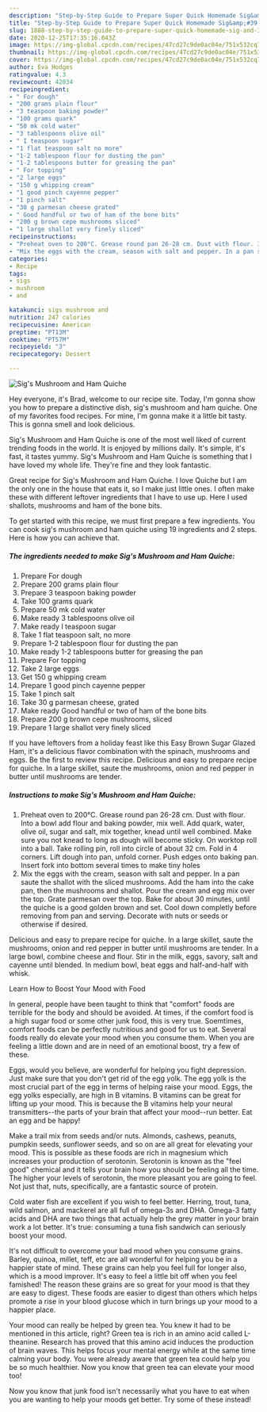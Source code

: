 ```yaml
---
description: "Step-by-Step Guide to Prepare Super Quick Homemade Sig&amp;#39;s Mushroom and Ham Quiche"
title: "Step-by-Step Guide to Prepare Super Quick Homemade Sig&amp;#39;s Mushroom and Ham Quiche"
slug: 1888-step-by-step-guide-to-prepare-super-quick-homemade-sig-and-39-s-mushroom-and-ham-quiche
date: 2020-12-25T17:35:16.043Z
image: https://img-global.cpcdn.com/recipes/47cd27c9de0ac04e/751x532cq70/sigs-mushroom-and-ham-quiche-recipe-main-photo.jpg
thumbnail: https://img-global.cpcdn.com/recipes/47cd27c9de0ac04e/751x532cq70/sigs-mushroom-and-ham-quiche-recipe-main-photo.jpg
cover: https://img-global.cpcdn.com/recipes/47cd27c9de0ac04e/751x532cq70/sigs-mushroom-and-ham-quiche-recipe-main-photo.jpg
author: Eva Hodges
ratingvalue: 4.3
reviewcount: 42034
recipeingredient:
- " For dough"
- "200 grams plain flour"
- "3 teaspoon baking powder"
- "100 grams quark"
- "50 mk cold water"
- "3 tablespoons olive oil"
- " I teaspoon sugar"
- "1 flat teaspoon salt no more"
- "1-2 tablespoon flour for dusting the pan"
- "1-2 tablespoons butter for greasing the pan"
- " For topping"
- "2 large eggs"
- "150 g whipping cream"
- "1 good pinch cayenne pepper"
- "1 pinch salt"
- "30 g parmesan cheese grated"
- " Good handful or two of ham of the bone bits"
- "200 g brown cepe mushrooms sliced"
- "1 large shallot very finely sliced"
recipeinstructions:
- "Preheat oven to 200°C. Grease round pan 26-28 cm. Dust with flour. Into a bowl add flour and baking powder, mix well. Add quark, water, olive oil, sugar and salt, mix together, knead until well combined. Make sure you not knead to long as dough will become sticky. On worktop roll into a ball. Take rolling pin, roll into circle of about 32 cm. Fold in 4 corners. Lift dough into pan, unfold corner. Push edges onto baking pan. Insert fork into bottom several times to make tiny holes"
- "Mix the eggs with the cream, season with salt and pepper. In a pan saute the shallot with the sliced mushrooms. Add the ham into the cake pan, then the mushrooms and shallot. Pour the cream and egg mix over the top. Grate parmesan over the top. Bake for about 30 minutes, until the quiche is a good golden brown and set. Cool down completly before removing from pan and serving. Decorate with nuts or seeds or otherwise if desired."
categories:
- Recipe
tags:
- sigs
- mushroom
- and

katakunci: sigs mushroom and 
nutrition: 247 calories
recipecuisine: American
preptime: "PT13M"
cooktime: "PT57M"
recipeyield: "3"
recipecategory: Dessert

---
```



![Sig&#39;s Mushroom and Ham Quiche](https://img-global.cpcdn.com/recipes/47cd27c9de0ac04e/751x532cq70/sigs-mushroom-and-ham-quiche-recipe-main-photo.jpg)

Hey everyone, it's Brad, welcome to our recipe site. Today, I'm gonna show you how to prepare a distinctive dish, sig&#39;s mushroom and ham quiche. One of my favorites food recipes. For mine, I'm gonna make it a little bit tasty. This is gonna smell and look delicious.

Sig&#39;s Mushroom and Ham Quiche is one of the most well liked of current trending foods in the world. It is enjoyed by millions daily. It's simple, it's fast, it tastes yummy. Sig&#39;s Mushroom and Ham Quiche is something that I have loved my whole life. They're fine and they look fantastic.

Great recipe for Sig&#39;s Mushroom and Ham Quiche. I love Quiche but I am the only one in the house that eats it, so I make just little ones. I often make these with different leftover ingredients that I have to use up. Here I used shallots, mushrooms and ham of the bone bits.


To get started with this recipe, we must first prepare a few ingredients. You can cook sig&#39;s mushroom and ham quiche using 19 ingredients and 2 steps. Here is how you can achieve that.

<!--inarticleads1-->

##### The ingredients needed to make Sig&#39;s Mushroom and Ham Quiche:

1. Prepare  For dough
1. Prepare 200 grams plain flour
1. Prepare 3 teaspoon baking powder
1. Take 100 grams quark
1. Prepare 50 mk cold water
1. Make ready 3 tablespoons olive oil
1. Make ready  I teaspoon sugar
1. Take 1 flat teaspoon salt, no more
1. Prepare 1-2 tablespoon flour for dusting the pan
1. Make ready 1-2 tablespoons butter for greasing the pan
1. Prepare  For topping
1. Take 2 large eggs
1. Get 150 g whipping cream
1. Prepare 1 good pinch cayenne pepper
1. Take 1 pinch salt
1. Take 30 g parmesan cheese, grated
1. Make ready  Good handful or two of ham of the bone bits
1. Prepare 200 g brown cepe mushrooms, sliced
1. Prepare 1 large shallot very finely sliced


If you have leftovers from a holiday feast like this Easy Brown Sugar Glazed Ham, it&#39;s a delicious flavor combination with the spinach, mushrooms and eggs. Be the first to review this recipe. Delicious and easy to prepare recipe for quiche. In a large skillet, saute the mushrooms, onion and red pepper in butter until mushrooms are tender. 

<!--inarticleads2-->

##### Instructions to make Sig&#39;s Mushroom and Ham Quiche:

1. Preheat oven to 200°C. Grease round pan 26-28 cm. Dust with flour. Into a bowl add flour and baking powder, mix well. Add quark, water, olive oil, sugar and salt, mix together, knead until well combined. Make sure you not knead to long as dough will become sticky. On worktop roll into a ball. Take rolling pin, roll into circle of about 32 cm. Fold in 4 corners. Lift dough into pan, unfold corner. Push edges onto baking pan. Insert fork into bottom several times to make tiny holes
1. Mix the eggs with the cream, season with salt and pepper. In a pan saute the shallot with the sliced mushrooms. Add the ham into the cake pan, then the mushrooms and shallot. Pour the cream and egg mix over the top. Grate parmesan over the top. Bake for about 30 minutes, until the quiche is a good golden brown and set. Cool down completly before removing from pan and serving. Decorate with nuts or seeds or otherwise if desired.


Delicious and easy to prepare recipe for quiche. In a large skillet, saute the mushrooms, onion and red pepper in butter until mushrooms are tender. In a large bowl, combine cheese and flour. Stir in the milk, eggs, savory, salt and cayenne until blended. In medium bowl, beat eggs and half-and-half with whisk. 

Learn How to Boost Your Mood with Food


In general, people have been taught to think that "comfort" foods are terrible for the body and should be avoided. At times, if the comfort food is a high sugar food or some other junk food, this is very true. Soemtimes, comfort foods can be perfectly nutritious and good for us to eat. Several foods really do elevate your mood when you consume them. When you are feeling a little down and are in need of an emotional boost, try a few of these.

Eggs, would you believe, are wonderful for helping you fight depression. Just make sure that you don't get rid of the egg yolk. The egg yolk is the most crucial part of the egg in terms of helping raise your mood. Eggs, the egg yolks especially, are high in B vitamins. B vitamins can be great for lifting up your mood. This is because the B vitamins help your neural transmitters--the parts of your brain that affect your mood--run better. Eat an egg and be happy!

Make a trail mix from seeds and/or nuts. Almonds, cashews, peanuts, pumpkin seeds, sunflower seeds, and so on are all great for elevating your mood. This is possible as these foods are rich in magnesium which increases your production of serotonin. Serotonin is known as the "feel good" chemical and it tells your brain how you should be feeling all the time. The higher your levels of serotonin, the more pleasant you are going to feel. Not just that, nuts, specifically, are a fantastic source of protein.

Cold water fish are excellent if you wish to feel better. Herring, trout, tuna, wild salmon, and mackerel are all full of omega-3s and DHA. Omega-3 fatty acids and DHA are two things that actually help the grey matter in your brain work a lot better. It's true: consuming a tuna fish sandwich can seriously boost your mood. 

It's not difficult to overcome your bad mood when you consume grains. Barley, quinoa, millet, teff, etc are all wonderful for helping you be in a happier state of mind. These grains can help you feel full for longer also, which is a mood improver. It's easy to feel a little bit off when you feel famished! The reason these grains are so great for your mood is that they are easy to digest. These foods are easier to digest than others which helps promote a rise in your blood glucose which in turn brings up your mood to a happier place.

Your mood can really be helped by green tea. You knew it had to be mentioned in this article, right? Green tea is rich in an amino acid called L-theanine. Research has proved that this amino acid induces the production of brain waves. This helps focus your mental energy while at the same time calming your body. You were already aware that green tea could help you be so much healthier. Now you know that green tea can elevate your mood too!

Now you know that junk food isn't necessarily what you have to eat when you are wanting to help your moods get better. Try some of these instead!

